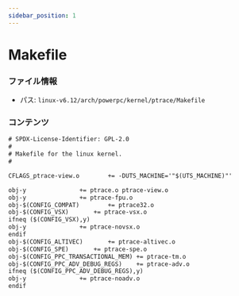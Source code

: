 ```yaml
---
sidebar_position: 1
---
```

# Makefile

### ファイル情報

- パス: `linux-v6.12/arch/powerpc/kernel/ptrace/Makefile`

### コンテンツ

```txt
# SPDX-License-Identifier: GPL-2.0
#
# Makefile for the linux kernel.
#

CFLAGS_ptrace-view.o		+= -DUTS_MACHINE='"$(UTS_MACHINE)"'

obj-y				+= ptrace.o ptrace-view.o
obj-y				+= ptrace-fpu.o
obj-$(CONFIG_COMPAT)		+= ptrace32.o
obj-$(CONFIG_VSX)		+= ptrace-vsx.o
ifneq ($(CONFIG_VSX),y)
obj-y				+= ptrace-novsx.o
endif
obj-$(CONFIG_ALTIVEC)		+= ptrace-altivec.o
obj-$(CONFIG_SPE)		+= ptrace-spe.o
obj-$(CONFIG_PPC_TRANSACTIONAL_MEM)	+= ptrace-tm.o
obj-$(CONFIG_PPC_ADV_DEBUG_REGS)	+= ptrace-adv.o
ifneq ($(CONFIG_PPC_ADV_DEBUG_REGS),y)
obj-y				+= ptrace-noadv.o
endif

```
